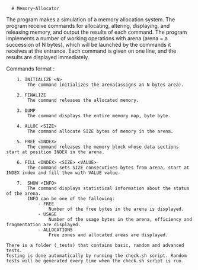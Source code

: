       # Memory-Allocator
  The program makes a simulation of a memory allocation system.
  The program receive commands for allocating, altering, displaying, and releasing memory, and output the results of each command.
  The program implements a number of working operations with arena (arena = a succession of N bytes), which will be launched by the commands it receives at the entrance. Each command is given on one line, and the results are displayed immediately.
  
  
  Commands format : 
  
  		1. INITIALIZE <N> 
			The command initializes the arena(assigns an N bytes area).

		2. FINALIZE
			The command releases the allocated memory.

		3. DUMP
			The command displays the entire memory map, byte byte.

		4. ALLOC <SIZE>
			The command allocate SIZE bytes of memory in the arena.

		5. FREE <INDEX>
			The command releases the memory block whose data sections start at position INDEX in the arena.

		6. FILL <INDEX> <SIZE> <VALUE> 
			The command sets SIZE consecutives bytes from arena, start at INDEX index and fill them with VALUE value.

		7.  SHOW <INFO>
			The command displays statistical information about the status of the arena.
			INFO can be one of the fallowing:
				- FREE
					Number of the free bytes in the arena is displayed.
				- USAGE
					Number of the usage bytes in the arena, efficiency and fragmentation are displayed.
				- ALLOCATIONS
					Free zones and allocated areas are displayed.

	There is a folder (_tests) that contains basic, random and advanced tests.
	Testing is done automatically by running the check.sh script. Random tests will be generated every time when the check.sh script is run.

